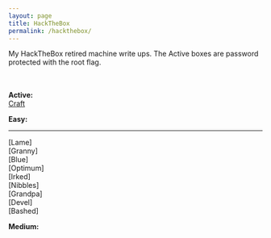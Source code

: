 ```yaml
---
layout: page
title: HackTheBox
permalink: /hackthebox/
---
```

My HackTheBox retired machine write ups. The Active boxes are password protected with the root flag.
<script src="https://www.hackthebox.eu/badge/109871"></script>
<br><br>
<strong>Active:</strong>
<br>
[Craft]


<strong>Easy:</strong>
<hr>
[Lame]
<br>
[Granny]
<br>
[Blue]
<br>
[Optimum]
<br>
[Irked]
<br>
[Nibbles]
<br>
[Grandpa]
<br>
[Devel]
<br>
[Bashed]

<strong>Medium:</strong><br>






[Craft]: https://hok.ninja/2019/07/23/htb-craft

[Lame]: https://hok.ninja/2019/04/20/htb-lame
[Granny]: https://hok.ninja/2019/04/20/htb-granny
[Blue]: https://hok.ninja/2019/04/23/htb-blue
[Optimum]: https://hok.ninja/2019/05/04/htb-optimum
[Irked]: https://hok.ninja/2019/05/15/htb-irked
[Nibbles]: https://hok.ninja/2019/05/15/htb-nibbles
[Grandpa]: https://hok.ninja/2019/05/15/htb-grandpa
[Devel]: https://hok.ninja/2019/05/15/htb-devel
[Bashed]: https://hok.ninja/2019/05/15/htb-bashed
